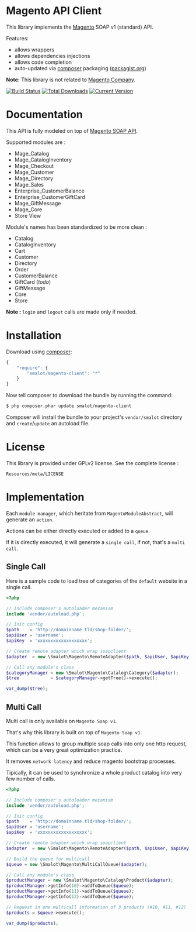 # Magento API Client

This library implements the [Magento](http://www.magentocommerce.com/) SOAP v1 (standard) API.

Features:

- allows wrappers
- allows dependencies injections
- allows code completion
- auto-updated via [composer](http://www.getcomposer.org) packaging ([packagist.org](http://www.packagist.org))

**Note:** This library is not related to [Magento Company](http://magento.com/).

[![Build Status](https://travis-ci.org/smalot/magento-client.png?branch=master)](https://travis-ci.org/smalot/magento-client)
[![Total Downloads](https://poser.pugx.org/smalot/magento-client/downloads.png)](https://packagist.org/packages/smalot/magento-client)
[![Current Version](https://poser.pugx.org/smalot/magento-client/v/stable.png)](https://packagist.org/packages/smalot/magento-client)

# Documentation

This API is fully modeled on top of [Magento SOAP API](http://www.magentocommerce.com/api/soap/introduction.html).

Supported modules are :
* Mage_Catalog
* Mage_CatalogInventory
* Mage_Checkout
* Mage_Customer
* Mage_Directory
* Mage_Sales
* Enterprise_CustomerBalance
* Enterprise_CustomerGiftCard
* Mage_GiftMessage
* Mage_Core
* Store View

Module's names has been standardized to be more clean :
* Catalog
* CatalogInventory
* Cart
* Customer
* Directory
* Order
* CustomerBalance
* GiftCard (*todo*)
* GiftMessage
* Core
* Store

**Note :** `login` and `logout` calls are made only if needed.

# Installation

Download using [composer](http://getcomposer.org/):

```js
{
    "require": {
        "smalot/magento-client": "*"
    }
}
```

Now tell composer to download the bundle by running the command:

``` bash
$ php composer.phar update smalot/magento-client
```

Composer will install the bundle to your project's `vendor/smalot` directory and `create`/`update` an autoload file.

# License

This library is provided under GPLv2 license. See the complete license :

    Resources/meta/LICENSE

# Implementation

Each `module manager`, which heritate from `MagentoModuleAbstract`, will generate an `action`.

Actions can be either directly executed or added to a `queue`.

If it is directly executed, it will generate a `single call`, if not, that's a `multi call`.

## Single Call

Here is a sample code to load tree of categories of the `default` website in a single call.

```php
<?php

// Include composer's autoloader mecanism
include 'vendor/autoload.php';

// Init config
$path    = 'http://domainname.tld/shop-folder/';
$apiUser = 'username';
$apiKey  = 'xxxxxxxxxxxxxxxxxxx';

// Create remote adapter which wrap soapclient
$adapter  = new \Smalot\Magento\RemoteAdapter($path, $apiUser, $apiKey);

// Call any module's class
$categoryManager = new \Smalot\Magento\Catalog\Category($adapter);
$tree            = $categoryManager->getTree()->execute();

var_dump($tree);

```

## Multi Call

Multi call is only available on `Magento Soap v1`.

That's why this library is built on top of `Magento Soap v1`.

This function allows to group multiple soap calls into only one http request, which can be a very great optimization practice.

It removes `network latency` and reduce magento bootstrap processes.

Tipically, it can be used to synchronize a whole product catalog into very few number of calls.

```php
<?php

// Include composer's autoloader mecanism
include 'vendor/autoload.php';

// Init config
$path    = 'http://domainname.tld/shop-folder/';
$apiUser = 'username';
$apiKey  = 'xxxxxxxxxxxxxxxxxxx';

// Create remote adapter which wrap soapclient
$adapter  = new \Smalot\Magento\RemoteAdapter($path, $apiUser, $apiKey);

// Build the queue for multicall
$queue = new \Smalot\Magento\MultiCallQueue($adapter);

// Call any module's class
$productManager = new \Smalot\Magento\Catalog\Product($adapter);
$productManager->getInfo(10)->addToQueue($queue);
$productManager->getInfo(11)->addToQueue($queue);
$productManager->getInfo(12)->addToQueue($queue);

// Request in one multicall information of 3 products (#10, #11, #12)
$products = $queue->execute();

var_dump($products);

```
